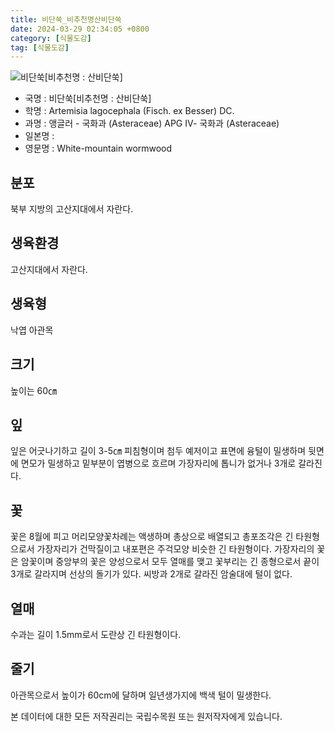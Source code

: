 ```yaml
---
title: 비단쑥_비추천명산비단쑥
date: 2024-03-29 02:34:05 +0800
category: [식물도감]
tag: [식물도감]
---
```




![비단쑥[비추천명 : 산비단쑥]](/fileUpload/plants/basic/Compositae/Artemisia/10571/1_th2.JPG)
- 국명 : 비단쑥[비추천명 : 산비단쑥]
- 학명 : Artemisia lagocephala (Fisch. ex Besser) DC.
- 과명 : 앵글러 - 국화과 (Asteraceae) APG Ⅳ- 국화과 (Asteraceae)
- 일본명 : 
- 영문명 : White-mountain wormwood


## 분포
북부 지방의 고산지대에서 자란다.
## 생육환경
고산지대에서 자란다.
## 생육형
낙엽 아관목
## 크기
높이는 60㎝
## 잎
잎은 어긋나기하고 길이 3-5㎝ 피침형이며 첨두 예저이고 표면에 융털이 밀생하며 뒷면에 면모가 밀생하고 밑부분이 엽병으로 흐르며 가장자리에 톱니가 없거나 3개로 갈라진다.
## 꽃
꽃은 8월에 피고 머리모양꽃차례는 액생하며 총상으로 배열되고 총포조각은 긴 타원형으로서 가장자리가 건막질이고 내포편은 주걱모양 비슷한 긴 타원형이다. 가장자리의 꽃은 암꽃이며 중앙부의 꽃은 양성으로서 모두 열매를 맺고 꽃부리는 긴 종형으로서 끝이 3개로 갈라지며 선상의 돌기가 있다. 씨방과 2개로 갈라진 암술대에 털이 없다.
## 열매
수과는 길이 1.5mm로서 도란상 긴 타원형이다.
## 줄기
아관목으로서 높이가 60cm에 달하며 일년생가지에 백색 털이 밀생한다.






본 데이터에 대한 모든 저작권리는 국립수목원 또는 원저작자에게 있습니다.
